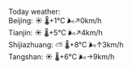Today weather:  
Beijing: ☀️ 🌡️+1°C 🌬️↗0km/h  
Tianjin: ☀️ 🌡️+5°C 🌬️↗4km/h  
Shijiazhuang: ⛅️  🌡️+8°C 🌬️↑3km/h  
Tangshan: ☀️ 🌡️+6°C 🌬️→9km/h  
